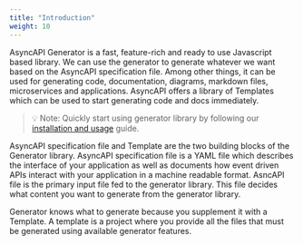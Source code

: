 ```yaml
---
title: "Introduction"
weight: 10
---
```


AsyncAPI Generator is a fast, feature-rich and ready to use Javascript based library. We can use the generator to generate whatever we want based on the AsyncAPI specification file. Among other things, it can be used for generating code, documentation, diagrams, markdown files, microservices and applications. AsyncAPI offers a library of Templates which can be used to start generating code and docs immediately. 

>💡 Note: Quickly start using generator library by following our [installation and usage]() guide. 

AsyncAPI specification file and Template are the two building blocks of the Generator library. AsyncAPI specification file is a YAML file which describes the interface of your application as well as documents how event driven APIs interact with your application in a machine readable format. AsncAPI file is the primary input file fed to the generator library. This file decides what content you want to generate from the generator library. 

Generator knows what to generate because you supplement it with a Template. A template is a project where you provide all the files that must be generated using available generator features.
